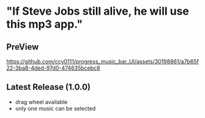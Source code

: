 # "If Steve Jobs still alive, he will use this mp3 app."


## PreView

https://github.com/ccy0111/progress_music_bar_UI/assets/30198861/a7b65f22-3ba8-4ded-97d0-474635bcebc8


## Latest Release (1.0.0)
+ drag wheel available
+ only one music can be selected

